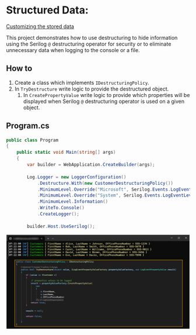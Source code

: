 ﻿# Structured Data: 

[Customizing the stored data](https://github.com/serilog/serilog/wiki/Structured-Data#customizing-the-stored-data)


This project demonstrates how to use destructuring to hide information using the Serilog `@` destructuring operator for security or to eliminate unnecessary data when logging to the console or a file.

## How to

1. Create a class which implements `IDestructuringPolicy`.
1. In `TryDestructure` write logic to provide the destructured object.
    1. In `CreatePropertyValue` write logic to provide which properties will be displayed when Serilog `@` destructuring operator is used on a given object.


## Program.cs 

```csharp
public class Program
{
    public static void Main(string[] args)
    {
        var builder = WebApplication.CreateBuilder(args);

        Log.Logger = new LoggerConfiguration()
            .Destructure.With(new CustomerDestructuringPolicy())
            .MinimumLevel.Override("Microsoft", Serilog.Events.LogEventLevel.Warning)
            .MinimumLevel.Override("System", Serilog.Events.LogEventLevel.Warning)
            .MinimumLevel.Information()
            .WriteTo.Console()
            .CreateLogger();

        builder.Host.UseSerilog();
```

![Figure1](Images/figure1.png)